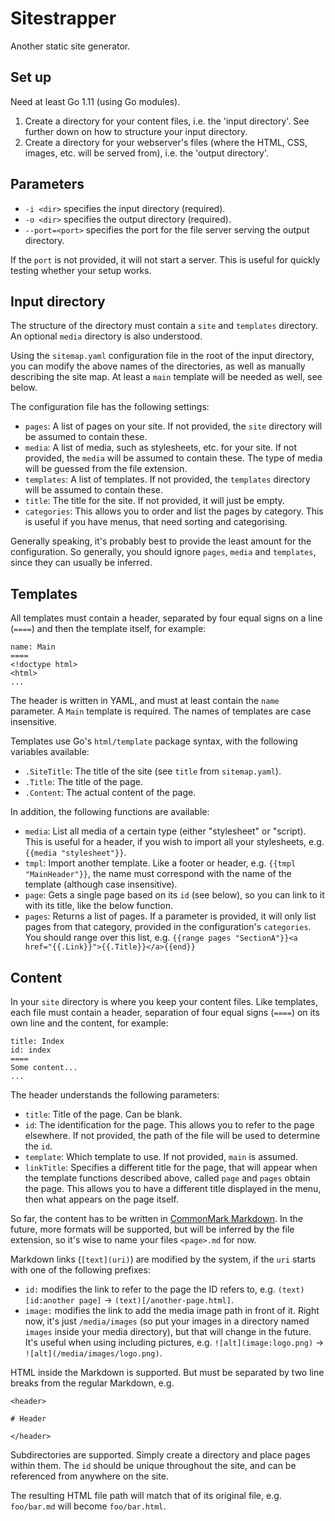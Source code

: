 Sitestrapper
============

Another static site generator.

Set up
------

Need at least Go 1.11 (using Go modules).

1. Create a directory for your content files, i.e. the 'input directory'.  See further down on how to structure your 
input directory.
2. Create a directory for your webserver's files (where the HTML, CSS, images, etc. will be served from), i.e. the 
'output directory'.

Parameters
----------

* `-i <dir>` specifies the input directory (required).
* `-o <dir>` specifies the output directory (required).
* `--port=<port>` specifies the port for the file server serving the output directory.

If the `port` is not provided, it will not start a server.  This is useful for quickly testing whether your setup works.

Input directory
---------------

The structure of the directory must contain a `site` and `templates` directory.  An optional `media` directory is also 
understood.

Using the `sitemap.yaml` configuration file in the root of the input directory, you can modify the above names of the 
directories, as well as manually describing the site map.  At least a `main` template will be needed as well, see below.

The configuration file has the following settings:

* `pages`: A list of pages on your site.  If not provided, the `site` directory will be assumed to contain these.
* `media`: A list of media, such as stylesheets, etc. for your site.  If not provided, the `media` will be assumed to
contain these.  The type of media will be guessed from the file extension.
* `templates`: A list of templates.  If not provided, the `templates` directory will be assumed to contain these.
* `title`: The title for the site.  If not provided, it will just be empty.
* `categories`: This allows you to order and list the pages by category.  This is useful if you have menus, that need
sorting and categorising.

Generally speaking, it's probably best to provide the least amount for the configuration.  So generally, you should
ignore `pages`, `media` and `templates`, since they can usually be inferred.

Templates
---------

All templates must contain a header, separated by four equal signs on a line (`====`) and then the template itself, for
example:

    name: Main
    ====
    <!doctype html>
    <html>
    ...

The header is written in YAML, and must at least contain the `name` parameter.  A `Main` template is required.  The
names of templates are case insensitive.

Templates use Go's `html/template` package syntax, with the following variables available:

* `.SiteTitle`: The title of the site (see `title` from `sitemap.yaml`).
* `.Title`: The title of the page.
* `.Content`: The actual content of the page.

In addition, the following functions are available:

* `media`: List all media of a certain type (either "stylesheet" or "script).  This is useful for a header, if you wish
to import all your stylesheets, e.g. `{{media "stylesheet"}}`.
* `tmpl`: Import another template.  Like a footer or header, e.g. `{{tmpl "MainHeader"}}`, the name must correspond with
the name of the template (although case insensitive).
* `page`: Gets a single page based on its `id` (see below), so you can link to it with its title, like the below
function.
* `pages`: Returns a list of pages.  If a parameter is provided, it will only list pages from that category, provided in
the configuration's `categories`.  You should range over this list, e.g. 
`{{range pages "SectionA"}}<a href="{{.Link}}">{{.Title}}</a>{{end}}`

Content
-------

In your `site` directory is where you keep your content files.  Like templates, each file must contain a header,
separation of four equal signs (`====`) on its own line and the content, for example:

    title: Index
    id: index
    ====
    Some content...
    ...

The header understands the following parameters:

* `title`: Title of the page.  Can be blank.
* `id`: The identification for the page.  This allows you to refer to the page elsewhere.  If not provided, the path of
  the file will be used to determine the `id`.
* `template`: Which template to use.  If not provided, `main` is assumed.
* `linkTitle`: Specifies a different title for the page, that will appear when the template functions described above,
called `page` and `pages` obtain the page.  This allows you to have a different title displayed in the menu, then what
appears on the page itself.

So far, the content has to be written in [CommonMark Markdown][commonmarkspec].  In the future, more formats will be
supported, but will be inferred by the file extension, so it's wise to name your files `<page>.md` for now.

Markdown links (`[text](uri)`) are modified by the system, if the `uri` starts with one of the following prefixes:

* `id:` modifies the link to refer to the page the ID refers to, e.g. `(text)[id:another page]` -> 
`(text)[/another-page.html]`.
* `image:` modifies the link to add the media image path in front of it.  Right now, it's just `/media/images` (so put 
your images in a directory named `images` inside your media directory), but that will change in the future.  It's useful
when using including pictures, e.g. `![alt](image:logo.png)` -> `![alt](/media/images/logo.png)`.

HTML inside the Markdown is supported.  But must be separated by two line breaks from the regular Markdown, e.g.

    <header>
    
    # Header
    
    </header>

Subdirectories are supported.  Simply create a directory and place pages within them.  The `id` should be unique
throughout the site, and can be referenced from anywhere on the site.

The resulting HTML file path will match that of its original file, e.g. `foo/bar.md` will become `foo/bar.html`.

[commonmarkspec]: https://spec.commonmark.org/